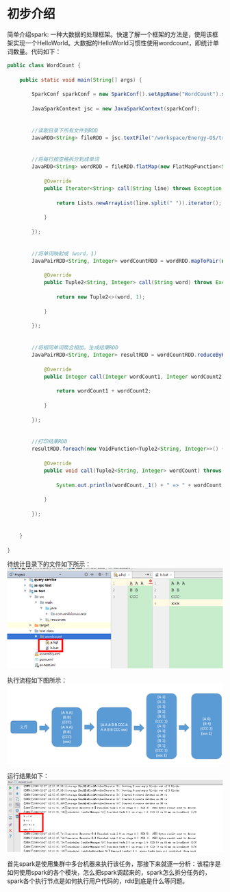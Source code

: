 # 初步介绍

简单介绍spark: 一种大数据的处理框架。快速了解一个框架的方法是，使用该框架实现一个HelloWorld。大数据的HelloWorld习惯性使用wordcount，即统计单词数量。代码如下：

```java
public class WordCount {
 
    public static void main(String[] args) {
 
        SparkConf sparkConf = new SparkConf().setAppName("WordCount").setMaster("local[4]");
 
        JavaSparkContext jsc = new JavaSparkContext(sparkConf);
 
 
        //读取目录下所有文件到RDD
        JavaRDD<String> fileRDD = jsc.textFile("/workspace/Energy-OS/trunk/test/ss-test/test-data/wordcount");
 
 
        //将每行按空格拆分到成单词
        JavaRDD<String> wordRDD = fileRDD.flatMap(new FlatMapFunction<String, String>() {
 
            @Override
            public Iterator<String> call(String line) throws Exception {
 
                return Lists.newArrayList(line.split(" ")).iterator();
 
            }
 
        });
 
 
        //将单词映射成（word，1）
        JavaPairRDD<String, Integer> wordCountRDD = wordRDD.mapToPair(new PairFunction<String, String, Integer>() {
 
            @Override
            public Tuple2<String, Integer> call(String word) throws Exception {
 
                return new Tuple2<>(word, 1);
 
            }
 
        });
 
 
        //将相同单词聚合相加，生成结果RDD
        JavaPairRDD<String, Integer> resultRDD = wordCountRDD.reduceByKey(new Function2<Integer, Integer, Integer>() {
 
            @Override
            public Integer call(Integer wordCount1, Integer wordCount2) throws Exception {
 
                return wordCount1 + wordCount2;
 
            }
 
        });
 
 
        //打印结果RDD
        resultRDD.foreach(new VoidFunction<Tuple2<String, Integer>>() {
 
            @Override
            public void call(Tuple2<String, Integer> wordCount) throws Exception {
 
                System.out.println(wordCount._1() + " => " + wordCount._2());
 
            }
 
        });
 
 
    }
 
}
```


待统计目录下的文件如下所示：
![dir](https://github.com/wbear1/spark_blog/blob/master/img/helloworld/dir.png)

执行流程如下图所示：
![flow](https://github.com/wbear1/spark_blog/blob/master/img/helloworld/flow.png)

运行结果如下：
![result](https://github.com/wbear1/spark_blog/blob/master/img/helloworld/result.png)


首先spark是使用集群中多台机器来执行该任务，那接下来就逐一分析：该程序是如何使用spark的各个模块，怎么把spark调起来的，spark怎么拆分任务的，spark各个执行节点是如何执行用户代码的，rdd到底是什么等问题。